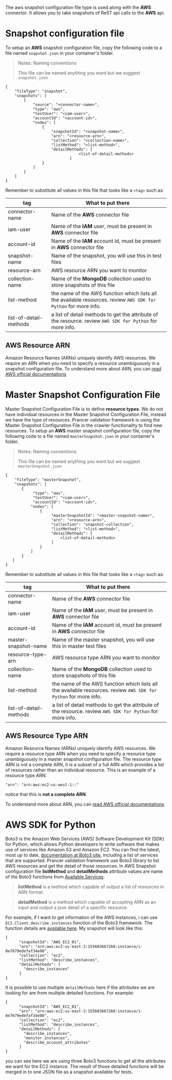 The aws snapshot configuration file type is used along with the **AWS** connector. It allows you to take snapshots of ReST api calls to the **AWS** api.

# Snapshot configuration file

To setup an **AWS** snapshot configuration file, copy the following code to a file named `snapshot.json` in your container's folder.

> <NoteTitle>Notes: Naming conventions</NoteTitle>
>
> This file can be named anything you want but we suggest `snapshot.json`

    {
        "fileType": "snapshot",
        "snapshots": [
            {
                "source": "<connector-name>",
                "type": "aws",
                "testUser": "<iam-user>",
                "accountId": "<account-id>",
                "nodes": [
                    {
                        "snapshotId": "<snapshot-name>",
                        "arn": "<resource-arn>",
                        "collection": "<collection-name>",
                        "listMethod": "<list-method>",
                        "detailMethods": [
                                    <list-of-detail-methods>
                                ]
                    }
                ]
            }
        ]
    }

Remember to substitute all values in this file that looks like a `<tag>` such as:

| tag | What to put there |
|-----|-------------------|
| connector-name | Name of the **AWS** connector file |
| iam-user | Name of the **IAM** user, must be present in **AWS** connector file |
| account-id | Name of the **IAM** account id, must be present in **AWS** connector file |
| snapshot-name | Name of the snapshot, you will use this in test files |
| resource-arn | AWS resource ARN you want to monitor |
| collection-name | Name of the **MongoDB** collection used to store snapshots of this file |
| list-method | the name of the AWS function which lists all the available resources. review `AWS SDK for Python` for more info. |
| list-of-detail-methods | a list of detail methods to get the attribute of the resource. review `AWS SDK for Python` for more info. |


## AWS Resource ARN
Amazon Resource Names (ARNs) uniquely identify AWS resources. We require an ARN when you need to specify a resource unambiguously in a snapshot configuration file. To understand more about ARN, you can [read AWS official documentations](https://docs.aws.amazon.com/general/latest/gr/aws-arns-and-namespaces.html)


# Master Snapshot Configuration File
Master Snapshot Configuration File is to define **resource types**. We do not have individual resources in the Master Snapshot Configuration File, instead we have the type of resources.
Prancer validation framework is using the Master Snapshot Configuration File in the crawler functionality to find new resources.
To setup an **AWS** master snapshot configuration file, copy the following code to a file named `masterSnapshot.json` in your container's folder.

> <NoteTitle>Notes: Naming conventions</NoteTitle>
>
> This file can be named anything you want but we suggest `masterSnapshot.json`

    {
	    "fileType": "masterSnapshot",
	    "snapshots": [
	       {
                "type": "aws",
                "testUser": "<iam-user>",
                "accountId": "<account-id>",
	           "nodes": [
	               {
	                    "masterSnapshotId": "<master-snapshot-name>",
	                    "arn": "<resource-arn>",
	                    "collection": "snapshot-collection",
	                    "listMethod": "<list-method>",
	                    "detailMethods": [
	                        <list-of-detail-methods>
	                    ]
	               }
	           ]
	       }
	   ]
    }


Remember to substitute all values in this file that looks like a `<tag>` such as:

| tag | What to put there |
|-----|-------------------|
| connector-name | Name of the **AWS** connector file |
| iam-user | Name of the **IAM** user, must be present in **AWS** connector file |
| account-id | Name of the **IAM** account id, must be present in **AWS** connector file |
| master-snapshot-name | Name of the master snapshot, you will use this in master test files |
| resource-type-arn | AWS resource type ARN you want to monitor |
| collection-name | Name of the **MongoDB** collection used to store snapshots of this file |
| list-method | the name of the AWS function which lists all the available resources. review `AWS SDK for Python` for more info. |
| list-of-detail-methods | a list of detail methods to get the attribute of the resource. review `AWS SDK for Python` for more info. |


## AWS Resource Type ARN
Amazon Resource Names (ARNs) uniquely identify AWS resources. We require a resource type ARN when you need to specify a resource type unambiguously in a master snapshot configuration file. 
The resource type ARN is not a complete ARN, it is a subset of a full ARN which provides a list of resources rather than an individual resource. 
This is an example of a resource type ARN:

    "arn": "arn:aws:ec2:us-west-1::"

notice that this is **not a complete ARN**.

To understand more about ARN, you can [read AWS official documentations](https://docs.aws.amazon.com/general/latest/gr/aws-arns-and-namespaces.html)

# AWS SDK for Python
Boto3 is the Amazon Web Services (AWS) Software Development Kit (SDK) for Python, which allows Python developers to write software that makes use of services like Amazon S3 and Amazon EC2. You can find the latest, most up to date, [documentation at Boto3 site](https://boto3.amazonaws.com/v1/documentation/api/latest/index.html), including a list of services that are supported.
Prancer validation framework use Boto3 library to list AWS resources and get the detail of those resources. In AWS Snapshot configuration file **listMethod** and **detailMethods** attribute values are name of the Boto3 functions from [Available Services](https://boto3.amazonaws.com/v1/documentation/api/latest/reference/services/index.html).

 > **listMethod** is a method which capable of output a list of resources in ARN format.
 
 > **detailMethod** is a method which capable of accepting ARN as an input and output a json detail of a specific resource.

For example, if I want to get information of the AWS instances, i can use  `EC2.Client.describe_instances` function of the Boto3 framework. The function details are [available here](https://boto3.amazonaws.com/v1/documentation/api/latest/reference/services/ec2.html#EC2.Client.describe_instances). My snapshot will look like this:

    {
          "snapshotId": "AWS_EC2_01",
          "arn": "arn:aws:ec2:us-east-2:155603667260:instance/i-0e7679edefaf34e00",
          "collection": "ec2",
          "listMethod": "describe_instances",
          "detailMethods": [
            "describe_instances"
          ]
    }

It is possible to use multiple `detailMethods` here if the attributes we are looking for are from multiple detailed functions. For example:

    {
          "snapshotId": "AWS_EC2_01",
          "arn": "arn:aws:ec2:us-east-2:155603667260:instance/i-0e7679edefaf34e00",
          "collection": "ec2",
          "listMethod": "describe_instances",
          "detailMethods": [
            "describe_instances",
            "monitor_instances",
            "describe_account_attributes"
          ]
    }

you can see here we are using three Boto3 functions to get all the attributes we want for the EC2 instance. The result of those detailed functions will be merged in to one JSON file as a snapshot available for tests.